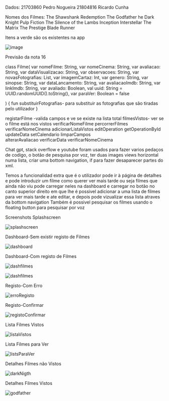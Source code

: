 Dados:
	21703860 Pedro Nogueira
	21804816 Ricardo Cunha
	
Nomes dos Filmes:
	The Shawshank Redemption
	The Godfather
	he Dark Knight
	Pulp Fiction
	The Silence of the Lambs
	Inception
	Interstellar
	The Matrix
	The Prestige
	Blade Runner
	
  
Itens a verde são os existentes na app

![image](https://user-images.githubusercontent.com/43844932/234086064-a02aa01b-5d10-4b9d-8213-6dd0546f360d.png)


Previsão da nota 16

class Filme(
    var nomeFilme: String,
    var nomeCinema: String,
    var avaliacao: String,
    var dataVisualizacao: String,
    var observacoes: String,
    var novasFotografias: List<String>,
    var imagemCartaz: Int,
    var genero: String,
    var sinopse: String,
    var dataLancamento: String,
    var avaliacaoImdb: String,
    var linkImdb: String,
    var avaliado: Boolean,
    val uuid: String = UUID.randomUUID().toString(),
    var paraVer: Boolean = false

) {
    fun substituirFotografias- para substituir as fotografias que são tiradas pelo utilizador 
}

registarFilme -valida campos e ve se existe na lista total
filmesVistos- ver se o filme está nos vistos
verificarNomeFilme
percorrerFilmes
verificarNomeCinema
adicionarListaVistos
editOperation
getOperationById
updateData
setCalendario
limparCampos  
alterarAvaliacao
verificarData
verificarNomeCinema

	
Chat gpt, stack overflow e youtube foram usados para fazer varios pedaços de codigo, o botão de pesquisa por voz, ter duas images views horizontal numa lista, criar uma bottom navigation, if para fazer desaparecer partes do xml.
	
Temos a funcionalidad extra que é o utilizador pode ir à página de detalhes e pode introduzir um filme como querer ver mais tarde ou seja filmes que ainda não viu pode carregar neles na dashboard e carregar no botão no canto superior direito em que lhe é possivel adicionar a uma lista de filmes para ver mais tarde e ate editar, e depois pode vizualizar essa lista atraves da bottom navigation 
Também é possivel pesquisar os filmes usando o floating button para pesquisar por voz

	
Screenshots
Splashscreen

![splashscreen](https://user-images.githubusercontent.com/43844932/234120129-1cfa3920-6faf-47c7-9077-4e60a3b84444.jpg)

	
Dashboard-Sem existir registo de Filmes
	
![dashboard](https://user-images.githubusercontent.com/43844932/234120255-86dea59d-f91a-4825-933e-30e2df73af11.jpg)
	

Dashboard-Com registo de Filmes

![dashfilmes](https://user-images.githubusercontent.com/43844932/234120562-00e51987-6629-4273-a4b2-1001f0b7bff2.jpg)

	
![dashfilmes](https://user-images.githubusercontent.com/43844932/234120578-e168f082-3068-4fae-9ed9-5cc125b678aa.jpg)

	
Registo-Com Erro

![erroRegisto](https://user-images.githubusercontent.com/43844932/234120640-e612d2fa-fe8c-412b-953d-1af1ae235f55.jpg)

	
Registo-Confirmar
	
![registoConfirmar](https://user-images.githubusercontent.com/43844932/234120687-7922d0b9-89a0-4575-8f64-9b4129b52b23.jpg)

	
Lista Filmes Vistos

![listaVistos](https://user-images.githubusercontent.com/43844932/234120822-bbe9418a-a985-4cc4-8ffb-112bea8e5734.jpg)
	
Lista Filmes para Ver
	
![listsParaVer](https://user-images.githubusercontent.com/43844932/234120932-71031fff-707d-4f90-a4d8-13f91a7c20da.jpg)
	
Detalhes Filmes não Vistos
	
![darkNigth](https://user-images.githubusercontent.com/43844932/234121257-733ae0b3-0087-4c1c-9add-b1c43e5bad33.jpg)
	
Detalhes Filmes Vistos
	
![godfather](https://user-images.githubusercontent.com/43844932/234121054-1adb0bfa-bdd5-4e34-91ca-5bfb34e1c4af.jpg)





	
